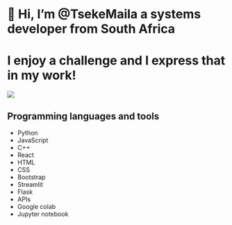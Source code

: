 # 👋 Hi, I’m @TsekeMaila a systems developer from South Africa

# I enjoy a challenge and I express that in my work!

<a href="https://visitcount.itsvg.in">
  <img src="https://visitcount.itsvg.in/api?id=TsekeMaila&label=Profile%20Views&pretty=false" />
</a>

## Programming languages and tools
- Python 
- JavaScript
- C++
- React
- HTML
- CSS
- Bootstrap
- Streamlit
- Flask
- APIs
- Google colab
- Jupyter notebook







